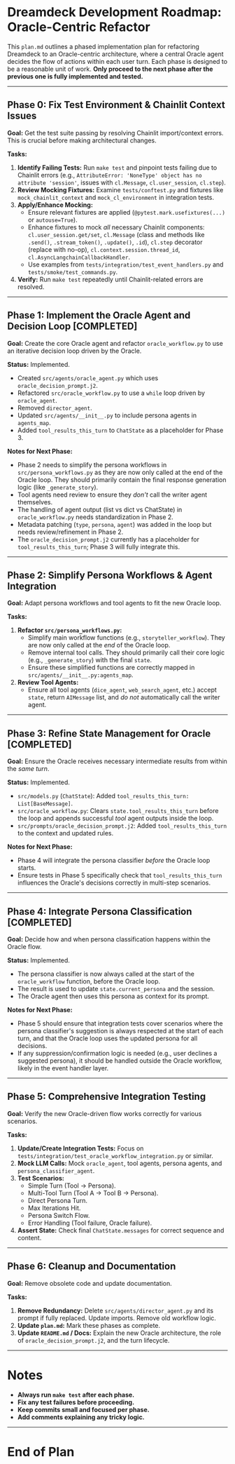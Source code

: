 # Dreamdeck Development Roadmap: Oracle-Centric Refactor

This `plan.md` outlines a phased implementation plan for refactoring Dreamdeck to an Oracle-centric architecture, where a central Oracle agent decides the flow of actions within each user turn.
Each phase is designed to be a reasonable unit of work.
**Only proceed to the next phase after the previous one is fully implemented and tested.**

---

## Phase 0: Fix Test Environment & Chainlit Context Issues

**Goal:** Get the test suite passing by resolving Chainlit import/context errors. This is crucial before making architectural changes.

**Tasks:**
1.  **Identify Failing Tests:** Run `make test` and pinpoint tests failing due to Chainlit errors (e.g., `AttributeError: 'NoneType' object has no attribute 'session'`, issues with `cl.Message`, `cl.user_session`, `cl.step`).
2.  **Review Mocking Fixtures:** Examine `tests/conftest.py` and fixtures like `mock_chainlit_context` and `mock_cl_environment` in integration tests.
3.  **Apply/Enhance Mocking:**
    *   Ensure relevant fixtures are applied (`@pytest.mark.usefixtures(...)` or `autouse=True`).
    *   Enhance fixtures to mock *all* necessary Chainlit components: `cl.user_session.get/set`, `cl.Message` (class and methods like `.send()`, `.stream_token()`, `.update()`, `.id`), `cl.step` decorator (replace with no-op), `cl.context.session.thread_id`, `cl.AsyncLangchainCallbackHandler`.
    *   Use examples from `tests/integration/test_event_handlers.py` and `tests/smoke/test_commands.py`.
4.  **Verify:** Run `make test` repeatedly until Chainlit-related errors are resolved.

---

## Phase 1: Implement the Oracle Agent and Decision Loop [COMPLETED]

**Goal:** Create the core Oracle agent and refactor `oracle_workflow.py` to use an iterative decision loop driven by the Oracle.

**Status:** Implemented.
*   Created `src/agents/oracle_agent.py` which uses `oracle_decision_prompt.j2`.
*   Refactored `src/oracle_workflow.py` to use a `while` loop driven by `oracle_agent`.
*   Removed `director_agent`.
*   Updated `src/agents/__init__.py` to include persona agents in `agents_map`.
*   Added `tool_results_this_turn` to `ChatState` as a placeholder for Phase 3.

**Notes for Next Phase:**
*   Phase 2 needs to simplify the persona workflows in `src/persona_workflows.py` as they are now only called at the end of the Oracle loop. They should primarily contain the final response generation logic (like `_generate_story`).
*   Tool agents need review to ensure they *don't* call the writer agent themselves.
*   The handling of agent output (list vs dict vs ChatState) in `oracle_workflow.py` needs standardization in Phase 2.
*   Metadata patching (`type`, `persona`, `agent`) was added in the loop but needs review/refinement in Phase 2.
*   The `oracle_decision_prompt.j2` currently has a placeholder for `tool_results_this_turn`; Phase 3 will fully integrate this.

---

## Phase 2: Simplify Persona Workflows & Agent Integration

**Goal:** Adapt persona workflows and tool agents to fit the new Oracle loop.

**Tasks:**
1.  **Refactor `src/persona_workflows.py`:**
    *   Simplify main workflow functions (e.g., `storyteller_workflow`). They are now only called at the *end* of the Oracle loop.
    *   Remove internal tool calls. They should primarily call their core logic (e.g., `_generate_story`) with the final `state`.
    *   Ensure these simplified functions are correctly mapped in `src/agents/__init__.py:agents_map`.
2.  **Review Tool Agents:**
    *   Ensure all tool agents (`dice_agent`, `web_search_agent`, etc.) accept `state`, return `AIMessage` list, and *do not* automatically call the writer agent.

---

## Phase 3: Refine State Management for Oracle [COMPLETED]

**Goal:** Ensure the Oracle receives necessary intermediate results from within the *same turn*.

**Status:** Implemented.
*   `src/models.py` (`ChatState`): Added `tool_results_this_turn: List[BaseMessage]`.
*   `src/oracle_workflow.py`: Clears `state.tool_results_this_turn` before the loop and appends successful *tool* agent outputs inside the loop.
*   `src/prompts/oracle_decision_prompt.j2`: Added `tool_results_this_turn` to the context and updated rules.

**Notes for Next Phase:**
*   Phase 4 will integrate the persona classifier *before* the Oracle loop starts.
*   Ensure tests in Phase 5 specifically check that `tool_results_this_turn` influences the Oracle's decisions correctly in multi-step scenarios.

---

## Phase 4: Integrate Persona Classification [COMPLETED]

**Goal:** Decide how and when persona classification happens within the Oracle flow.

**Status:** Implemented.
*   The persona classifier is now always called at the start of the `oracle_workflow` function, before the Oracle loop.
*   The result is used to update `state.current_persona` and the session.
*   The Oracle agent then uses this persona as context for its prompt.

**Notes for Next Phase:**
*   Phase 5 should ensure that integration tests cover scenarios where the persona classifier's suggestion is always respected at the start of each turn, and that the Oracle loop uses the updated persona for all decisions.
*   If any suppression/confirmation logic is needed (e.g., user declines a suggested persona), it should be handled outside the Oracle workflow, likely in the event handler layer.

---

## Phase 5: Comprehensive Integration Testing

**Goal:** Verify the new Oracle-driven flow works correctly for various scenarios.

**Tasks:**
1.  **Update/Create Integration Tests:** Focus on `tests/integration/test_oracle_workflow_integration.py` or similar.
2.  **Mock LLM Calls:** Mock `oracle_agent`, tool agents, persona agents, and `persona_classifier_agent`.
3.  **Test Scenarios:**
    *   Simple Turn (Tool -> Persona).
    *   Multi-Tool Turn (Tool A -> Tool B -> Persona).
    *   Direct Persona Turn.
    *   Max Iterations Hit.
    *   Persona Switch Flow.
    *   Error Handling (Tool failure, Oracle failure).
4.  **Assert State:** Check final `ChatState.messages` for correct sequence and content.

---

## Phase 6: Cleanup and Documentation

**Goal:** Remove obsolete code and update documentation.

**Tasks:**
1.  **Remove Redundancy:** Delete `src/agents/director_agent.py` and its prompt if fully replaced. Update imports. Remove old workflow logic.
2.  **Update `plan.md`:** Mark these phases as complete.
3.  **Update `README.md` / Docs:** Explain the new Oracle architecture, the role of `oracle_decision_prompt.j2`, and the turn lifecycle.

---

# Notes

- **Always run `make test` after each phase.**
- **Fix any test failures before proceeding.**
- **Keep commits small and focused per phase.**
- **Add comments explaining any tricky logic.**

---

# End of Plan

